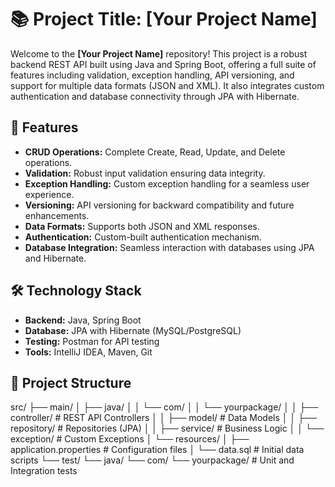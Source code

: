 # 📚 Project Title: [Your Project Name]

Welcome to the **[Your Project Name]** repository! This project is a robust backend REST API built using Java and Spring Boot, offering a full suite of features including validation, exception handling, API versioning, and support for multiple data formats (JSON and XML). It also integrates custom authentication and database connectivity through JPA with Hibernate.

## 🚀 Features

- **CRUD Operations:** Complete Create, Read, Update, and Delete operations.
- **Validation:** Robust input validation ensuring data integrity.
- **Exception Handling:** Custom exception handling for a seamless user experience.
- **Versioning:** API versioning for backward compatibility and future enhancements.
- **Data Formats:** Supports both JSON and XML responses.
- **Authentication:** Custom-built authentication mechanism.
- **Database Integration:** Seamless interaction with databases using JPA and Hibernate.

## 🛠️ Technology Stack

- **Backend:** Java, Spring Boot
- **Database:** JPA with Hibernate (MySQL/PostgreSQL)
- **Testing:** Postman for API testing
- **Tools:** IntelliJ IDEA, Maven, Git

## 📂 Project Structure

src/
├── main/
│   ├── java/
│   │   └── com/
│   │       └── yourpackage/
│   │           ├── controller/   # REST API Controllers
│   │           ├── model/        # Data Models
│   │           ├── repository/   # Repositories (JPA)
│   │           ├── service/      # Business Logic
│   │           └── exception/    # Custom Exceptions
│   └── resources/
│       ├── application.properties # Configuration files
│       └── data.sql              # Initial data scripts
└── test/
    └── java/
        └── com/
            └── yourpackage/       # Unit and Integration tests

